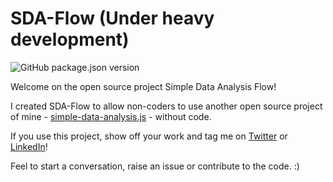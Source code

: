 # SDA-Flow (Under heavy development)

![GitHub package.json version](https://img.shields.io/github/package-json/v/nshiab/simple-data-analysis-flow)

Welcome on the open source project Simple Data Analysis Flow!

I created SDA-Flow to allow non-coders to use another open source project of mine - [simple-data-analysis.js](https://github.com/nshiab/simple-data-analysis) - without code.

If you use this project, show off your work and tag me on [Twitter](https://twitter.com/NaelShiab) or [LinkedIn](https://www.linkedin.com/in/naelshiab/)!

Feel to start a conversation, raise an issue or contribute to the code. :)